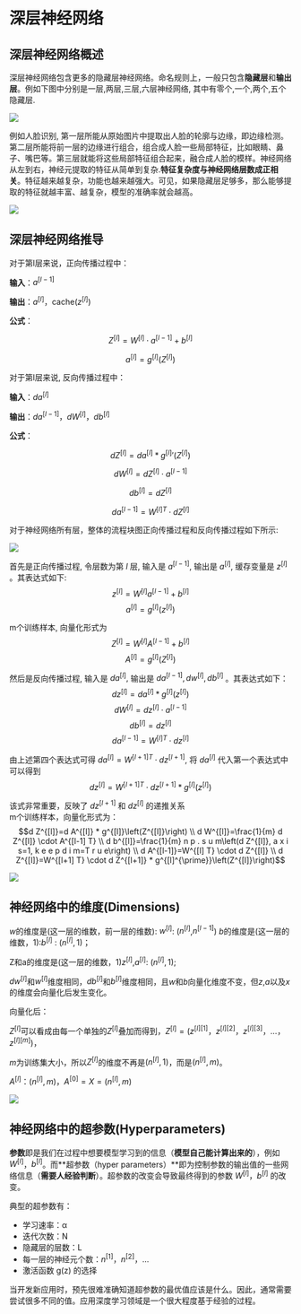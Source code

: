 # 深层神经网络

## 深层神经网络概述  

深层神经网络包含更多的隐藏层神经网络。命名规则上，一般只包含**隐藏层**和**输出层**。例如下图中分别是一层,两层,三层,六层神经网络, 其中有零个,一个,两个,五个隐藏层.

![](https://raw.githubusercontent.com/LinCheungS/PicGo_Image_Storage/master/2020-2/20200611234051.png)  

例如人脸识别, 第一层所能从原始图片中提取出人脸的轮廓与边缘，即边缘检测。第二层所能将前一层的边缘进行组合，组合成人脸一些局部特征，比如眼睛、鼻子、嘴巴等。第三层就能将这些局部特征组合起来，融合成人脸的模样。神经网络从左到右，神经元提取的特征从简单到复杂.**特征复杂度与神经网络层数成正相关**。特征越来越复杂，功能也越来越强大。可见，如果隐藏层足够多，那么能够提取的特征就越丰富、越复杂，模型的准确率就会越高。  

![](https://raw.githubusercontent.com/LinCheungS/PicGo_Image_Storage/master/2020-2/20200611234902.png)

## 深层神经网络推导

对于第l层来说，正向传播过程中：  

**输入**：$a^{[l−1]}$

**输出**：$a^{[l]}$，cache($z^{[l]}$)

**公式**：

$$Z^{[l]}=W^{[l]}\cdot a^{[l-1]}+b^{[l]}$$

$$a^{[l]}=g^{[l]}(Z^{[l]})$$

对于第l层来说, 反向传播过程中：

**输入**：$da^{[l]}$

**输出**：$da^{[l-1]}$，$dW^{[l]}$，$db^{[l]}$

**公式**：

$$dZ^{[l]}=da^{[l]}*g^{[l]}{'}(Z^{[l]})$$

$$dW^{[l]}=dZ^{[l]}\cdot a^{[l-1]}$$

$$db^{[l]}=dZ^{[l]}$$

$$da^{[l-1]}=W^{[l]T}\cdot dZ^{[l]}$$  

对于神经网络所有层，整体的流程块图正向传播过程和反向传播过程如下所示:  

![](https://raw.githubusercontent.com/LinCheungS/PicGo_Image_Storage/master/2020-2/20200612000455.png)  

首先是正向传播过程, 令层数为第 $l$ 层, 输入是 $a^{[l-1]},$ 输出是 $a^{[l]},$ 缓存变量是 $z^{[l]}$ 。其表达式如下:
$$z^{[l]}=W^{[l]} a^{[l-1]}+b^{[l]}$$
$$a^{[l]}=g^{[l]}\left(z^{[l]}\right)$$

m个训练样本, 向量化形式为
$$Z^{[l]}=W^{[l]} A^{[l-1]}+b^{[l]}$$
$$A^{[l]}=g^{[l]}\left(Z^{[l]}\right)$$

然后是反向传播过程, 输入是 $d a^{[l]},$ 输出是 $d a^{[l-1]}, d w^{[l]}, d b^{[l]}$ 。其表达式如下：
$$d z^{[l]}=d a^{[l]} * g^{[l]}\left(z^{[l]}\right)$$
$$d W^{[l]}=d z^{[l]} \cdot a^{[l-1]}$$
$$d b^{[l]}=d z^{[l]}$$
$$d a^{[l-1]}=W^{[l] T} \cdot d z^{[l]}$$

由上述第四个表达式可得 $d a^{[l]}=W^{[l+1] T} \cdot d z^{[l+1]},$ 将 $d a^{[l]}$ 代入第一个表达式中可以得到
$$d z^{[l]}=W^{[l+1] T} \cdot d z^{[l+1]} * g^{[l]}\left(z^{[l]}\right)$$

该式非常重要，反映了 $d z^{[l+1]}$ 和 $d z^{[l]}$ 的递推关系  
m个训练样本，向量化形式为：
$$d Z^{[l]}=d A^{[l]} * g^{[l]}\left(Z^{[l]}\right) \\
d W^{[l]}=\frac{1}{m} d Z^{[l]} \cdot A^{[l-1] T} \\
d b^{[l]}=\frac{1}{m} n p . s u m\left(d Z^{[l]}, a x i s=1, k e e p d i m=T r u e\right) \\
d A^{[l-1]}=W^{[l] T} \cdot d Z^{[l]} \\
d Z^{[l]}=W^{[l+1] T} \cdot d Z^{[l+1]} * g^{[l]^{\prime}}\left(Z^{[l]}\right)$$  

![](https://raw.githubusercontent.com/LinCheungS/PicGo_Image_Storage/master/2020-2/20200612012358.png)

## 神经网络中的维度(Dimensions)

$w$的维度是(这一层的维数，前一层的维数): ${{w}^{[l]}}$: (${{n}^{[l]}}$,${{n}^{[l-1]}}$)
$b$的维度是(这一层的维数，1):${{b}^{[l]}}$ : (${{n}^{[l]}},1)$；

Z和a的维度是(这一层的维数，1)${{z}^{[l]}}$,${{a}^{[l]}}$: $({{n}^{[l]}},1)$;

${{dw}^{[l]}}$和${{w}^{[l]}}$维度相同，${{db}^{[l]}}$和${{b}^{[l]}}$维度相同，且$w$和$b$向量化维度不变，但$z$,$a$以及$x$的维度会向量化后发生变化。

向量化后：

${Z}^{[l]}$可以看成由每一个单独的${Z}^{[l]}$叠加而得到，${Z}^{[l]}=({{z}^{[l][1]}}，{{z}^{[l][2]}}，{{z}^{[l][3]}}，…，{{z}^{[l][m]}})$，

$m$为训练集大小，所以${Z}^{[l]}$的维度不再是$({{n}^{[l]}},1)$，而是$({{n}^{[l]}},m)$。

${A}^{[l]}$：$({n}^{[l]},m)$，${A}^{[0]} = X =({n}^{[l]},m)$  

![](https://raw.githubusercontent.com/LinCheungS/PicGo_Image_Storage/master/2020-2/20200612012157.png)  

## 神经网络中的超参数(Hyperparameters) 

**参数**即是我们在过程中想要模型学习到的信息（**模型自己能计算出来的**），例如 $W^{[l]}$，$b^{[l]}$。而**超参数（hyper parameters）**即为控制参数的输出值的一些网络信息（**需要人经验判断**）。超参数的改变会导致最终得到的参数 $W^{[l]}$，$b^{[l]}$ 的改变。

典型的超参数有：

* 学习速率：α
* 迭代次数：N
* 隐藏层的层数：L
* 每一层的神经元个数：$n^{[1]}$，$n^{[2]}$，...
* 激活函数 g(z) 的选择

当开发新应用时，预先很难准确知道超参数的最优值应该是什么。因此，通常需要尝试很多不同的值。应用深度学习领域是一个很大程度基于经验的过程。